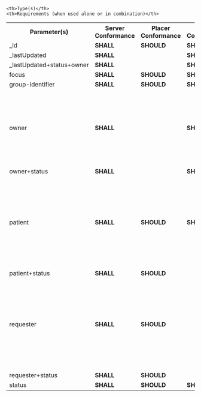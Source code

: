 <table class="list" width="100%">
<tbody>
  <tr>
    <th>Parameter(s)</th>
    <th>Server Conformance </th>
    <th>Placer Conformance </th>
    <th>Filler Conformance </th>
    <th>Patient Conformance </th>

    <th>Type(s)</th>
    <th>Requirements (when used alone or in combination)</th>
  </tr>
  <tr>
        <td>_id</td>
        <td><b>SHALL</b></td>
        <td><b>SHOULD</b></td>
        <td><b>SHOULD</b></td>
        <td><b>SHOULD</b></td>
        <td><code>token</code></td>
        <td></td>
  </tr>
  <tr>
        <td>_lastUpdated</td>
        <td><b>SHALL</b></td>
        <td><b></b></td>
        <td><b>SHOULD</b></td>
        <td><b></b></td>
        <td><code>date</code></td>
        <td></td>
  </tr>
  <tr>
        <td>_lastUpdated+status+owner</td>
        <td><b>SHALL</b></td>
        <td><b></b></td>
        <td><b>SHOULD</b></td>
        <td><b></b></td>
        <td><code>date</code>+<code>token</code>+<code>reference</code></td>
        <td></td>
  </tr>
  <tr>
        <td>focus</td>
        <td><b>SHALL</b></td>
        <td><b>SHOULD</b></td>
        <td><b>SHOULD</b></td>
        <td><b>SHOULD</b></td>
        <td><code>reference</code></td>
        <td></td>
  </tr>
  <tr>
        <td>group-identifier</td>
        <td><b>SHALL</b></td>
        <td><b>SHOULD</b></td>
        <td><b>SHOULD</b></td>
        <td><b>SHOULD</b></td>
        <td><code>token</code></td>
        <td></td>
  </tr>
  <tr>
        <td>owner</td>
        <td><b>SHALL</b></td>
        <td><b></b></td>
        <td><b>SHOULD</b></td>
        <td><b></b></td>
        <td><code>reference</code></td>
        <td>The same conformance rules apply to the chained search owner.identifier using HPI-O and ABN identifiers as defined in the AU Core Organization profile.</td>
  </tr>
  <tr>
        <td>owner+status</td>
        <td><b>SHALL</b></td>
        <td><b></b></td>
        <td><b>SHOULD</b></td>
        <td><b></b></td>
        <td><code>reference</code>+<code>token</code></td>
        <td></td>
  </tr>
  <tr>
        <td>patient</td>
        <td><b>SHALL</b></td>
        <td><b>SHOULD</b></td>
        <td><b>SHOULD</b></td>
        <td><b>SHOULD</b></td>
        <td><code>reference</code></td>
        <td>The same conformance rules apply to the chained search patient.identifier using IHI, Medicare Number, and DVA Number identifiers as defined in the AU Core Patient profile.</td>
  </tr>
  <tr>
        <td>patient+status</td>
        <td><b>SHALL</b></td>
        <td><b>SHOULD</b></td>
        <td><b></b></td>
        <td><b>SHOULD</b></td>
        <td><code>reference</code>+<code>token</code></td>
        <td></td>
  </tr>
  <tr>
        <td>requester</td>
        <td><b>SHALL</b></td>
        <td><b>SHOULD</b></td>
        <td><b></b></td>
        <td><b></b></td>
        <td><code>reference</code></td>
        <td>The same conformance rules apply to the chained search requester.identifier using Medicare Provider Number identifier as defined in the AU Core PractitionerRole profile.</td>
  </tr>
  <tr>
        <td>requester+status</td>
        <td><b>SHALL</b></td>
        <td><b>SHOULD</b></td>
        <td><b></b></td>
        <td><b></b></td>
        <td><code>reference</code>+<code>token</code></td>
        <td></td>
  </tr>
  <tr>
        <td>status</td>
        <td><b>SHALL</b></td>
        <td><b>SHOULD</b></td>
        <td><b>SHOULD</b></td>
        <td><b>SHOULD</b></td>
        <td><code>token</code></td>
        <td></td>
  </tr>
 </tbody>
</table>
